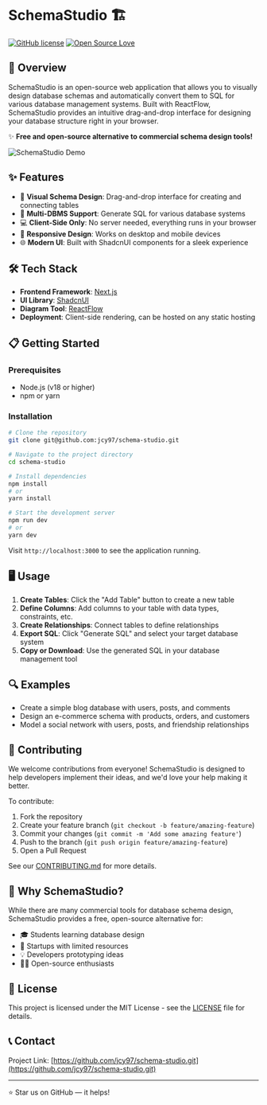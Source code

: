 # SchemaStudio 🏗️

[![GitHub license](https://img.shields.io/badge/license-MIT-blue.svg)](https://github.com/yourusername/schema-studio/blob/main/LICENSE)
[![Open Source Love](https://badges.frapsoft.com/os/v1/open-source.svg?v=103)](https://github.com/ellerbrock/open-source-badges/)

## 🚀 Overview

SchemaStudio is an open-source web application that allows you to visually design database schemas and automatically convert them to SQL for various database management systems. Built with ReactFlow, SchemaStudio provides an intuitive drag-and-drop interface for designing your database structure right in your browser.

✨ **Free and open-source alternative to commercial schema design tools!**

![SchemaStudio Demo](https://via.placeholder.com/800x400?text=SchemaStudio+Demo)

## ✨ Features

- 🎨 **Visual Schema Design**: Drag-and-drop interface for creating and connecting tables
- 🔄 **Multi-DBMS Support**: Generate SQL for various database systems
- 💻 **Client-Side Only**: No server needed, everything runs in your browser
- 📱 **Responsive Design**: Works on desktop and mobile devices
- 🌐 **Modern UI**: Built with ShadcnUI components for a sleek experience

## 🛠️ Tech Stack

- **Frontend Framework**: [Next.js](https://nextjs.org/)
- **UI Library**: [ShadcnUI](https://ui.shadcn.com/)
- **Diagram Tool**: [ReactFlow](https://reactflow.dev/)
- **Deployment**: Client-side rendering, can be hosted on any static hosting

## 📋 Getting Started

### Prerequisites

- Node.js (v18 or higher)
- npm or yarn

### Installation

```bash
# Clone the repository
git clone git@github.com:jcy97/schema-studio.git

# Navigate to the project directory
cd schema-studio

# Install dependencies
npm install
# or
yarn install

# Start the development server
npm run dev
# or
yarn dev
```

Visit `http://localhost:3000` to see the application running.

## 🖥️ Usage

1. **Create Tables**: Click the "Add Table" button to create a new table
2. **Define Columns**: Add columns to your table with data types, constraints, etc.
3. **Create Relationships**: Connect tables to define relationships
4. **Export SQL**: Click "Generate SQL" and select your target database system
5. **Copy or Download**: Use the generated SQL in your database management tool

## 🔍 Examples

- Create a simple blog database with users, posts, and comments
- Design an e-commerce schema with products, orders, and customers
- Model a social network with users, posts, and friendship relationships

## 🤝 Contributing

We welcome contributions from everyone! SchemaStudio is designed to help developers implement their ideas, and we'd love your help making it better.

To contribute:

1. Fork the repository
2. Create your feature branch (`git checkout -b feature/amazing-feature`)
3. Commit your changes (`git commit -m 'Add some amazing feature'`)
4. Push to the branch (`git push origin feature/amazing-feature`)
5. Open a Pull Request

See our [CONTRIBUTING.md](CONTRIBUTING.md) for more details.

## 🌟 Why SchemaStudio?

While there are many commercial tools for database schema design, SchemaStudio provides a free, open-source alternative for:

- 🎓 Students learning database design
- 🚀 Startups with limited resources
- 💡 Developers prototyping ideas
- 👨‍💻 Open-source enthusiasts

## 📜 License

This project is licensed under the MIT License - see the [LICENSE](LICENSE) file for details.

## 📞 Contact

Project Link: [https://github.com/jcy97/schema-studio.git](https://github.com/jcy97/schema-studio.git)

---

⭐ Star us on GitHub — it helps!
